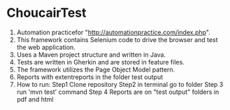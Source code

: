 # ChoucairTest

1. Automation practicefor "http://automationpractice.com/index.php".
2. This framework contains Selenium code to drive the browser and test the web application.
3. Uses a Maven project structure and written in Java.
4. Tests are written in Gherkin and are stored in feature files.
5. The framework utilizes the Page Object Model pattern.
6. Reports with extentreports in the folder test output
7. How to run: 
  Step1 Clone repository
  Step2 in terminal go to folder
  Step 3 run 'mvn test' command
  Step 4 Reports are on "test output" folders in pdf and html
